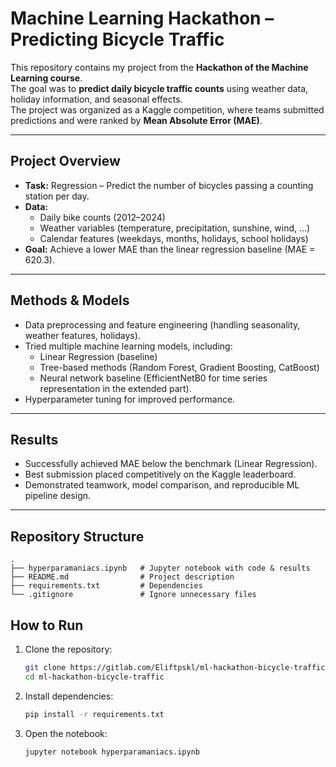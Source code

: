 # Machine Learning Hackathon – Predicting Bicycle Traffic 

This repository contains my project from the **Hackathon of the Machine Learning course**.  
The goal was to **predict daily bicycle traffic counts** using weather data, holiday information, and seasonal effects.  
The project was organized as a Kaggle competition, where teams submitted predictions and were ranked by **Mean Absolute Error (MAE)**.

---

## Project Overview
- **Task:** Regression – Predict the number of bicycles passing a counting station per day.  
- **Data:**  
  - Daily bike counts (2012–2024)  
  - Weather variables (temperature, precipitation, sunshine, wind, …)  
  - Calendar features (weekdays, months, holidays, school holidays)  
- **Goal:** Achieve a lower MAE than the linear regression baseline (MAE = 620.3).  

---

## Methods & Models
- Data preprocessing and feature engineering (handling seasonality, weather features, holidays).  
- Tried multiple machine learning models, including:  
  - Linear Regression (baseline)  
  - Tree-based methods (Random Forest, Gradient Boosting, CatBoost)  
  - Neural network baseline (EfficientNetB0 for time series representation in the extended part).  
- Hyperparameter tuning for improved performance.  

---

## Results
- Successfully achieved MAE below the benchmark (Linear Regression).  
- Best submission placed competitively on the Kaggle leaderboard.  
- Demonstrated teamwork, model comparison, and reproducible ML pipeline design.  

---

## Repository Structure
```
.
├── hyperparamaniacs.ipynb   # Jupyter notebook with code & results
├── README.md                # Project description
├── requirements.txt         # Dependencies
└── .gitignore               # Ignore unnecessary files
```
## How to Run

1. Clone the repository:
   ```bash
   git clone https://gitlab.com/Eliftpskl/ml-hackathon-bicycle-traffic.git
   cd ml-hackathon-bicycle-traffic
2. Install dependencies:
   ```bash
   pip install -r requirements.txt
3. Open the notebook:
   ```bash
   jupyter notebook hyperparamaniacs.ipynb


  



   
